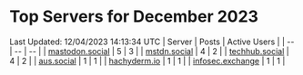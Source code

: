 # Top Servers for December 2023
Last Updated: 12/04/2023 14:13:34 UTC
| Server | Posts | Active Users |
| -- | -- | -- |
| [mastodon.social](https://mastodon.social/tags/PowerShell) | 5 | 3 |
| [mstdn.social](https://mstdn.social/tags/PowerShell) | 4 | 2 |
| [techhub.social](https://techhub.social/tags/PowerShell) | 4 | 2 |
| [aus.social](https://aus.social/tags/PowerShell) | 1 | 1 |
| [hachyderm.io](https://hachyderm.io/tags/PowerShell) | 1 | 1 |
| [infosec.exchange](https://infosec.exchange/tags/PowerShell) | 1 | 1 |
